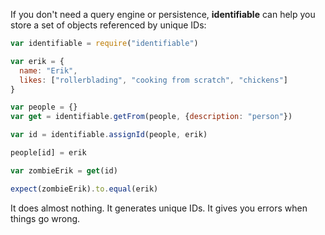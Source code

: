If you don't need a query engine or persistence, **identifiable** can help you store a set of objects referenced by unique IDs:

```javascript
var identifiable = require("identifiable")

var erik = {
  name: "Erik",
  likes: ["rollerblading", "cooking from scratch", "chickens"]
}

var people = {}
var get = identifiable.getFrom(people, {description: "person"})

var id = identifiable.assignId(people, erik)

people[id] = erik

var zombieErik = get(id)

expect(zombieErik).to.equal(erik)
```

It does almost nothing. It generates unique IDs. It gives you errors when things go wrong.